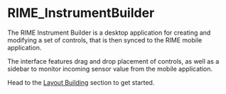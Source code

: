 # RIME_InstrumentBuilder



The RIME Instrument Builder is a desktop application for creating and modifying a set of controls, that is then synced to the RIME mobile application.

The interface features drag and drop placement of controls, as well as a sidebar to monitor incoming sensor value from the mobile application.

Head to the [Layout Building](https://github.com/adamjberg/RIME_InstrumentBuilder/wiki/Layout-Building) section to get started.
